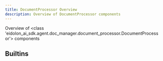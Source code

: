 ```yaml
---
title: DocumentProcessor Overview
description: Overview of DocumentProcessor components
---
```

Overview of <class 'eidolon_ai_sdk.agent.doc_manager.document_processor.DocumentProcessor'> components
## Builtins